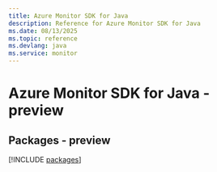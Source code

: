 ```yaml
---
title: Azure Monitor SDK for Java
description: Reference for Azure Monitor SDK for Java
ms.date: 08/13/2025
ms.topic: reference
ms.devlang: java
ms.service: monitor
---
```

# Azure Monitor SDK for Java - preview
## Packages - preview
[!INCLUDE [packages](monitor-index.md)]
